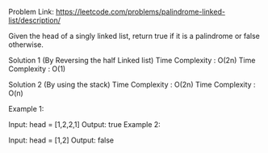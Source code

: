 Problem Link: https://leetcode.com/problems/palindrome-linked-list/description/

Given the head of a singly linked list, return true if it is a 
palindrome
 or false otherwise.

Solution 1 (By Reversing the half Linked list)
    Time Complexity : O(2n)
    Time Complexity : O(1)

Solution 2 (By using the stack)
    Time Complexity : O(2n)
    Time Complexity : O(n)
 

Example 1:


Input: head = [1,2,2,1]
Output: true
Example 2:


Input: head = [1,2]
Output: false